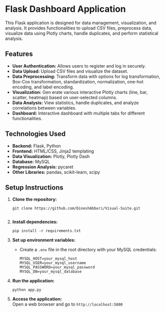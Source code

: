 # Flask Dashboard Application

This Flask application is designed for data management, visualization, and analysis. It provides functionalities to upload CSV files, preprocess data, visualize data using Plotly charts, handle duplicates, and perform statistical analysis.

## Features

- **User Authentication:** Allows users to register and log in securely.
- **Data Upload:** Upload CSV files and visualize the dataset.
- **Data Preprocessing:** Transform data with options for log transformation, Box-Cox transformation, standardization, normalization, one-hot encoding, and label encoding.
- **Visualization:** Gen erate various interactive Plotly charts (line, bar, scatter, heatmap) based on user-selected columns.
- **Data Analysis:** View statistics, handle duplicates, and analyze correlations between variables.
- **Dashboard:** Interactive dashboard with multiple tabs for different functionalities.
                     
## Technologies Used    
                     
- **Backend:** Flask, Python                              
- **Frontend:** HTML/CSS, Jinja2 templating               
- **Data Visualization:** Plotly, Plotly Dash             
- **Database:** MySQL                                     
- **Regression Analysis:** pycaret                        
- **Other Libraries:** pandas, scikit-learn, scipy             

## Setup Instructions

1. **Clone the repository:**    
   ```
   git clone https://github.com/DineshAbburi/Visual-Suite.git  
     
   ```
                            
2. **Install dependencies:**
   ```                      
   pip install -r requirements.txt
   ```

3. **Set up environment variables:**
   - Create a `.env` file in the root directory with your MySQL credentials:  
     ```                                  
     MYSQL_HOST=your_mysql_host              
     MYSQL_USER=your_mysql_username           
     MYSQL_PASSWORD=your_mysql_password       
     MYSQL_DB=your_mysql_database              
     ```

4. **Run the application:**      
   ```                            
   python app.py                
   ```                         

5. **Access the application:**                             
   Open a web browser and go to `http://localhost:5000`      

 
